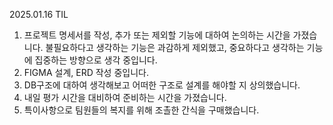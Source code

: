 2025.01.16 TIL

1. 프로젝트 명세서를 작성, 추가 또는 제외할 기능에 대하여 논의하는 시간을 가졌습니다. 불필요하다고 생각하는 기능은 과감하게 제외했고, 중요하다고 생각하는 기능에 집중하는 방향으로 생각 중입니다.
2. FIGMA 설계, ERD 작성 중입니다.
3. DB구조에 대하여 생각해보고 어떠한 구조로 설계를 해야할 지 상의했습니다.
4. 내일 평가 시간을 대비하여 준비하는 시간을 가졌습니다.
5. 특이사항으로 팀원들의 복지를 위해 조촐한 간식을 구매했습니다.

